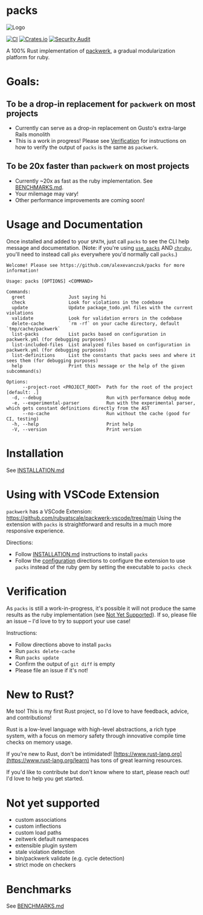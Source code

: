 # packs
![Logo](logo.png)

[![CI](https://github.com/alexevanczuk/packs/actions/workflows/ci.yml/badge.svg)](https://github.com/alexevanczuk/packs/actions)
[![Crates.io](https://img.shields.io/crates/v/pks.svg?color=33c552)](https://crates.io/crates/pks)
[![Security Audit](https://github.com/alexevanczuk/packs/actions/workflows/audit.yml/badge.svg)](https://github.com/alexevanczuk/packs/actions?query=workflow%3A%22Security+audit%22++)

A 100% Rust implementation of [packwerk](https://github.com/Shopify/packwerk), a gradual modularization platform for ruby.

# Goals:
## To be a drop-in replacement for `packwerk` on most projects
- Currently can serve as a drop-in replacement on Gusto's extra-large Rails monolith
- This is a work in progress! Please see [Verification](#verification) for instructions on how to verify the output of `packs` is the same as `packwerk`.

## To be 20x faster than `packwerk` on most projects
- Currently ~20x as fast as the ruby implementation. See [BENCHMARKS.md](https://github.com/alexevanczuk/packs/blob/main/BENCHMARKS.md).
- Your milemage may vary!
- Other performance improvements are coming soon!

# Usage and Documentation
Once installed and added to your `$PATH`, just call `packs` to see the CLI help message and documentation.
(Note: if you're using [`use_packs`]([url](https://github.com/rubyatscale/use_packs)) AND [`chruby`]([url](https://github.com/capistrano/chruby)), you'll need to instead call `pks` everywhere you'd normally call `packs`.)

```
Welcome! Please see https://github.com/alexevanczuk/packs for more information!

Usage: packs [OPTIONS] <COMMAND>

Commands:
  greet                Just saying hi
  check                Look for violations in the codebase
  update               Update package_todo.yml files with the current violations
  validate             Look for validation errors in the codebase
  delete-cache         `rm -rf` on your cache directory, default `tmp/cache/packwerk`
  list-packs           List packs based on configuration in packwerk.yml (for debugging purposes)
  list-included-files  List analyzed files based on configuration in packwerk.yml (for debugging purposes)
  list-definitions     List the constants that packs sees and where it sees them (for debugging purposes)
  help                 Print this message or the help of the given subcommand(s)

Options:
      --project-root <PROJECT_ROOT>  Path for the root of the project [default: .]
  -d, --debug                        Run with performance debug mode
  -e, --experimental-parser          Run with the experimental parser, which gets constant definitions directly from the AST
      --no-cache                     Run without the cache (good for CI, testing)
  -h, --help                         Print help
  -V, --version                      Print version
```

# Installation
See [INSTALLATION.md](https://github.com/alexevanczuk/packs/blob/main/INSTALLATION.md)

# Using with VSCode Extension
`packwerk` has a VSCode Extension: https://github.com/rubyatscale/packwerk-vscode/tree/main
Using the extension with `packs` is straightforward and results in a much more responsive experience.

Directions:
- Follow [INSTALLATION.md](https://github.com/alexevanczuk/packs/blob/main/INSTALLATION.md) instructions to install `packs`
- Follow the [configuration](https://github.com/rubyatscale/packwerk-vscode/tree/main#configuration) directions to configure the extension to use `packs` instead of the ruby gem by setting the executable to `packs check`


# Verification
As `packs` is still a work-in-progress, it's possible it will not produce the same results as the ruby implementation (see [Not Yet Supported](#not-yet-supported)). If so, please file an issue – I'd love to try to support your use case!

Instructions:
- Follow directions above to install `packs`
- Run `packs delete-cache`
- Run `packs update`
- Confirm the output of `git diff` is empty
- Please file an issue if it's not!

# New to Rust?
Me too! This is my first Rust project, so I'd love to have feedback, advice, and contributions!

Rust is a low-level language with high-level abstractions, a rich type system, with a focus on memory safety through innovative compile time checks on memory usage.

If you're new to Rust, don't be intimidated! [https://www.rust-lang.org](https://www.rust-lang.org/learn) has tons of great learning resources.

If you'd like to contribute but don't know where to start, please reach out! I'd love to help you get started.

# Not yet supported
- custom associations
- custom inflections
- custom load paths
- zeitwerk default namespaces
- extensible plugin system
- stale violation detection
- bin/packwerk validate (e.g. cycle detection)
- strict mode on checkers

# Benchmarks
See [BENCHMARKS.md](https://github.com/alexevanczuk/packs/blob/main/BENCHMARKS.md)
